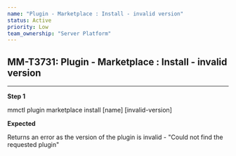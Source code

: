 ```yaml
---
name: "Plugin - Marketplace : Install - invalid version"
status: Active
priority: Low
team_ownership: "Server Platform"
---
```


## MM-T3731: Plugin - Marketplace : Install - invalid version

---

**Step 1**

mmctl plugin marketplace install \[name] \[invalid-version]

**Expected**

Returns an error as the version of the plugin is invalid - "Could not find the requested plugin"

